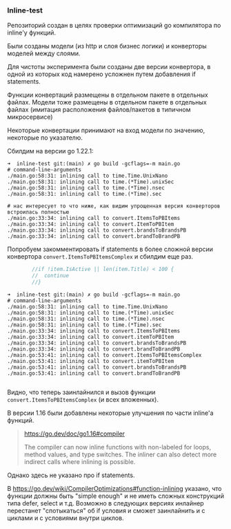 ### Inline-test

Репозиторий создан в целях проверки оптимизаций go компилятора по inline'у функций.

Были созданы модели (из http и слоя бизнес логики) и конверторы моделей между слоями.

Для чистоты эксперимента были созданы две версии конвертора, в одной из которых код намерено усложнен путем добавления if statements.

Функции конвертаций размещены в отдельном пакете в отдельных файлах.
Модели тоже размещены в отдельном пакете в отдельных файлах (имитация расположения файлов/пакетов в типичном микросервисе)

Некоторые конвертации принимают на вход модели по значению, некоторые по указателю.

Сбилдим на версии go 1.22.1:
```
➜  inline-test git:(main) ✗ go build -gcflags=-m main.go
# command-line-arguments
./main.go:58:31: inlining call to time.Time.UnixNano
./main.go:58:31: inlining call to time.(*Time).unixSec
./main.go:58:31: inlining call to time.(*Time).nsec
./main.go:58:31: inlining call to time.(*Time).sec

# нас интересует то что ниже, как видим упрощенная версия конверторов встроилась полностью
./main.go:33:34: inlining call to convert.ItemsToPBItems
./main.go:33:34: inlining call to convert.ItemToPBItem
./main.go:33:34: inlining call to convert.brandsToBrandsPB
./main.go:33:34: inlining call to convert.brandToBrandPB
```

Попробуем закомментировать if statements в более сложной версии конвертора `convert.ItemsToPBItemsComplex` и сбилдим еще раз.
```go
		//if !item.IsActive || len(item.Title) < 100 {
		//	continue
		//}
```

```
➜  inline-test git:(main) ✗ go build -gcflags=-m main.go
# command-line-arguments
./main.go:58:31: inlining call to time.Time.UnixNano
./main.go:58:31: inlining call to time.(*Time).unixSec
./main.go:58:31: inlining call to time.(*Time).nsec
./main.go:58:31: inlining call to time.(*Time).sec
./main.go:33:34: inlining call to convert.ItemsToPBItems
./main.go:33:34: inlining call to convert.itemToPBItem
./main.go:33:34: inlining call to convert.brandsToBrandsPB
./main.go:33:34: inlining call to convert.brandToBrandPB
./main.go:53:41: inlining call to convert.ItemsToPBItemsComplex
./main.go:53:41: inlining call to convert.itemToPBItem
./main.go:53:41: inlining call to convert.brandsToBrandsPB
./main.go:53:41: inlining call to convert.brandToBrandPB


```
Видно, что теперь заинлайнился и вызов функции `convert.ItemsToPBItemsComplex` (и всех вложенных).

В версии 1.16 были добавлены некоторые улучшения по части inline'а функций.

> https://go.dev/doc/go1.16#compiler
> 
> The compiler can now inline functions with non-labeled for loops, method values, and type switches. The inliner can also detect more indirect calls where inlining is possible.

Однако здесь не указано про if statements.

В https://go.dev/wiki/CompilerOptimizations#function-inlining указано, что функции должны быть "simple enough" и не иметь сложных конструкций типа defer, select и т.д.
Возможно в следующих версиях инлайнер перестанет "спотыкаться" об if условия и сможет заинлайнить и с циклами и с условиями внутри циклов.